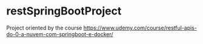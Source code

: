# restSpringBootProject
Project oriented by the course https://www.udemy.com/course/restful-apis-do-0-a-nuvem-com-springboot-e-docker/
